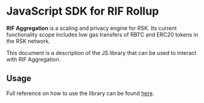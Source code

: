 # JavaScript SDK for RIF Rollup

**RIF Aggregation** is a scaling and privacy engine for RSK. Its current functionality scope includes low gas transfers
of RBTC and ERC20 tokens in the RSK network.

This document is a description of the JS library that can be used to interact with RIF Aggregation.

## Usage

Full reference on how to use the library can be found [here](https://zksync.io/api/sdk/js/).
